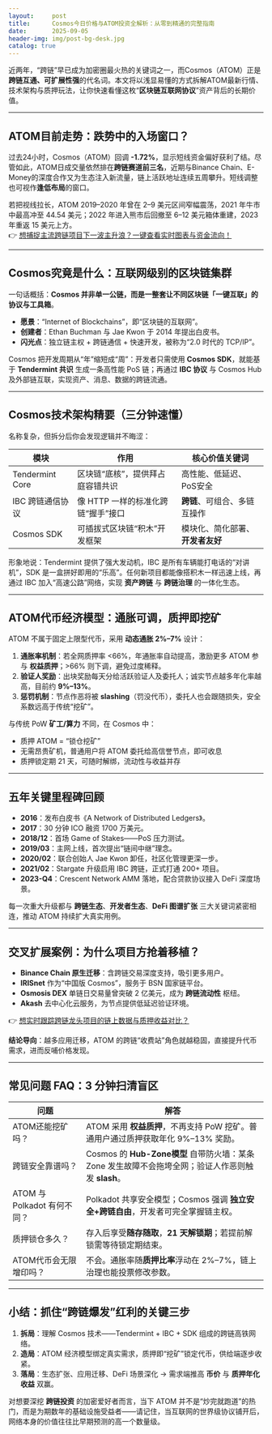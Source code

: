 ```yaml
---
layout:     post
title:      Cosmos今日价格与ATOM投资全解析：从零到精通的完整指南
date:       2025-09-05
header-img: img/post-bg-desk.jpg
catalog: true
---
```


近两年，“跨链”早已成为加密圈最火热的关键词之一，而Cosmos（ATOM）正是**跨链互通、可扩展性强**的代名词。本文将以浅显易懂的方式拆解ATOM最新行情、技术架构与质押玩法，让你快速看懂这枚“**区块链互联网协议**”资产背后的长期价值。

---

## ATOM目前走势：跌势中的入场窗口？

过去24小时，Cosmos（ATOM）回调 **-1.72%**，显示短线资金偏好获利了结。尽管如此，ATOM日成交量依然排在**跨链赛道前三名**，近期与Binance Chain、E-Money的深度合作又为生态注入新流量，链上活跃地址连续五周攀升。短线调整也可视作**逢低布局**的窗口。

若把视线拉长，ATOM 2019–2020 年曾在 2–9 美元区间窄幅震荡，2021 年牛市中最高冲至 44.54 美元；2022 年进入熊市后回撤至 6–12 美元箱体重建，2023 年重返 15 美元上方。  
👉 [想捕捉主流跨链项目下一波主升浪？一键查看实时图表与资金流向！](https://okxdog.com/)

---

## Cosmos究竟是什么：互联网级别的区块链集群

一句话概括：**Cosmos 并非单一公链，而是一整套让不同区块链「一键互联」的协议与工具箱**。

- **愿景**：“Internet of Blockchains”，即“区块链的互联网”。  
- **创建者**：Ethan Buchman 与 Jae Kwon 于 2014 年提出白皮书。  
- **闪光点**：独立链主权 + 跨链通信 + 快速开发，被称为“2.0 时代的 TCP/IP”。

Cosmos 把开发周期从“年”缩短成“周”：开发者只需使用 **Cosmos SDK**，就能基于 **Tendermint 共识** 生成一条高性能 PoS 链；再通过 **IBC 协议** 与 Cosmos Hub 及外部链互联，实现资产、消息、数据的跨链流通。

---

## Cosmos技术架构精要（三分钟速懂）

名称复杂，但拆分后你会发现逻辑并不晦涩：

| 模块 | 作用 | 核心价值关键词 |
|---|---|---|
| Tendermint Core | 区块链“底核”，提供拜占庭容错共识 | 高性能、低延迟、PoS安全 |
| IBC 跨链通信协议 | 像 HTTP 一样的标准化跨链“握手”接口 | **跨链**、可组合、多链互操作 |
| Cosmos SDK | 可插拔式区块链“积木”开发框架 | 模块化、简化部署、**开发者友好** |

形象地说：Tendermint 提供了强大发动机，IBC 是所有车辆能打电话的“对讲机”，SDK 是一盒拼好即用的“乐高”。任何新项目都能像搭积木一样迅速上线，再通过 IBC 加入“高速公路”网络，实现 **资产跨链** 与 **跨链治理** 的一体化生态。

---

## ATOM代币经济模型：通胀可调，质押即挖矿

ATOM 不属于固定上限型代币，采用 **动态通胀 2%–7%** 设计：

1. **通胀率机制**：若全网质押率 <66%，年通胀率自动提高，激励更多 ATOM 参与 **权益质押**；>66% 则下调，避免过度稀释。  
2. **验证人奖励**：出块奖励每天分给活跃验证人及委托人；诚实节点越多年化率越高，目前约 **9%–13%**。  
3. **惩罚机制**：节点作恶将被 **slashing**（罚没代币），委托人也会跟随损失，安全系数远高于传统“挖矿”。

与传统 PoW **矿工/算力** 不同，在 Cosmos 中：
- 质押 ATOM = “锁仓挖矿”  
- 无需昂贵矿机，普通用户将 ATOM 委托给高信誉节点，即可收息  
- 质押锁定期 21 天，可随时解绑，流动性与收益并存

---

## 五年关键里程碑回顾

- **2016**：发布白皮书《A Network of Distributed Ledgers》。  
- **2017**：30 分钟 ICO 融资 1700 万美元。  
- **2018/12**：首场 Game of Stakes——PoS 压力测试。  
- **2019/03**：主网上线，首次提出“链间中继”理念。  
- **2020/02**：联合创始人 Jae Kwon 卸任，社区化管理更深一步。  
- **2021/02**：Stargate 升级启用 IBC 跨链，正式打通 200+ 项目。  
- **2023-Q4**：Crescent Network AMM 落地，配合贷款协议接入 DeFi 深度场景。

每一次重大升级都与 **跨链生态**、**开发者生态**、**DeFi 图谱扩张** 三大关键词紧密相连，推动 ATOM 持续扩大真实用例。

---

## 交叉扩展案例：为什么项目方抢着移植？

- **Binance Chain 原生迁移**：含跨链交易深度支持，吸引更多用户。  
- **IRISnet** 作为“中国版 Cosmos”，服务于 BSN 国家链平台。  
- **Osmosis DEX** 单链日交易量曾突破 2 亿美元，成为 **跨链流动性** 枢纽。  
- **Akash** 去中心化云服务，为节点提供低延迟验证环境。

👉 [想实时跟踪跨链龙头项目的链上数据与质押收益对比？](https://okxdog.com/)

**结论导向**：越多应用迁移，ATOM 的跨链“收费站”角色就越稳固，直接提升代币需求，进而反哺价格发现。

---

## 常见问题 FAQ：3 分钟扫清盲区

| 问题 | 解答 |
|---|---|
| ATOM还能挖矿吗？ | ATOM 采用 **权益质押**，不再支持 PoW 挖矿。普通用户通过质押获取年化 9%–13% 奖励。 |
| 跨链安全靠谱吗？ | Cosmos 的 **Hub-Zone模型** 自带防火墙：某条 Zone 发生故障不会拖垮全网；验证人作恶则触发 **slash**。 |
| ATOM 与 Polkadot 有何不同？ | Polkadot 共享安全模型；Cosmos 强调 **独立安全+跨链自由**，开发者可完全掌握链主权。 |
| 质押锁仓多久？ | 存入后享受**随存随取**，**21 天解锁期**；若提前解锁需等待锁定期结束。 |
| ATOM代币会无限增印吗？ | 不会。通胀率随**质押比率**浮动在 2%–7%，链上治理也能投票修改参数。 |

---

## 小结：抓住“跨链爆发”红利的关键三步

1. **拆局**：理解 Cosmos 技术——Tendermint + IBC + SDK 组成的跨链高铁网络。  
2. **造局**：ATOM 经济模型绑定真实需求，质押即“挖矿”锁定代币，供给端逐步收紧。  
3. **落局**：生态扩张、应用迁移、DeFi 场景深化 → 需求端推高 **币价** 与 **质押年化收益** 双赢。

对想要深挖 **跨链投资** 的加密爱好者而言，当下 ATOM 并不是“炒完就跑道”的热门，而是为期数年的基础设施受益者——请记住，当互联网的世界级协议铺开后，网络本身的价值往往比早期预测的高一个数量级。